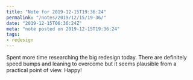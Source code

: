 ```yaml
---
title: "Note for 2019-12-15T19:36:24"
permalink: "/notes/2019/12/15/19-36/"
date: "2019-12-15T06:36:24Z"
meta: "note posted on 2019-12-15T19:36:24"
tags:
- redesign
---
```

Spent more time researching the big redesign today. There are definitely speed bumps and leaning to overcome but it seems plausible from a practical point of view. Happy!
